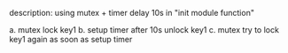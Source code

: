 description:
	using mutex + timer delay 10s in "init module function"

a. mutex lock key1
b. setup timer after 10s unlock key1
c. mutex try to lock key1 again as soon as setup timer
